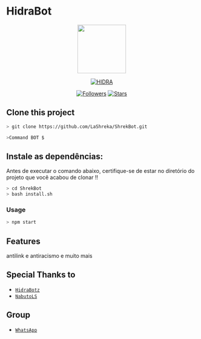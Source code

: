 # HidraBot

<p align="center">
<img src="128" height="128"/>
</p>
<p align="center">
<a href="#"><img title="HIDRA" src="https://img.shields.io/badge/HIDRA-green?colorA=%23ff0000&colorB=%23017e40&style=for-the-badge"></a>
</p>
<p align="center">

</p>
<p align="center">
<a href="https://github.com/LaShreka/followers"><img title="Followers" src="https://img.shields.io/github/followers/LaShreka?color=blue&style=flat-square"></a>
<a href="https://github.com/LaShreka/stargazers/"><img title="Stars" src="https://img.shields.io/github/stars/LaShreka?color=red&style=flat-square"></a>
</p>

## Clone this project

```bash
> git clone https://github.com/LaShreka/ShrekBot.git
```

```bash
>Command BOT $
```

## Instale as dependências:
Antes de executar o comando abaixo, certifique-se de estar no diretório do projeto que
você acabou de clonar !!

```bash
> cd ShrekBot
> bash install.sh
```

### Usage
```bash
> npm start
```

## Features

antilink e antiracismo
e muito mais

## Special Thanks to
* [`HidraBotz`](https://github.com/)
* [`NabutoLS`](https://github.com/)


## Group
* [`WhatsApp`](https://api.whatsapp.com/send?phone=5567996005372&text=Oi%20hidra%2Cslv%20ai%2Cmeu%20nome%2Fnick%20%C3%A9)

